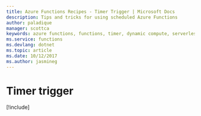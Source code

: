 ```yaml
---
title: Azure Functions Recipes - Timer Trigger | Microsoft Docs
description: Tips and tricks for using scheduled Azure Functions
author: paladique
manager: scottca
keywords: azure functions, functions, timer, dynamic compute, serverless architecture
ms.service: functions
ms.devlang: dotnet
ms.topic: article
ms.date: 10/12/2017
ms.author: jasmineg
---
```


# Timer trigger

[!include[](includes/timer-trigger.md)]

